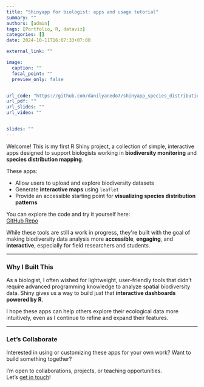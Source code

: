 ```yaml
---
title: "Shinyapp for biologist: apps and usage tutorial"
summary: ""
authors: [admin]
tags: [Portfolio, R, dataviz]
categories: []
date: 2024-10-11T16:07:33+07:00

external_link: ""

image:
  caption: ""
  focal_point: ""
  preview_only: false


url_code: "https://github.com/danilyanedo7/shinyapp_species_distribution"
url_pdf: ""
url_slides: ""
url_video: ""


slides: ""
---
```


Welcome! This is my first R Shiny project, a collection of simple, interactive apps designed to support biologists working in **biodiversity monitoring** and **species distribution mapping**.

These apps:
- Allow users to upload and explore biodiversity datasets
- Generate **interactive maps** using `leaflet`
- Provide an accessible starting point for **visualizing species distribution patterns**

You can explore the code and try it yourself here:  
[GitHub Repo](https://github.com/danilyanedo7/shinyapp_species_distribution)

While these tools are still a work in progress, they're built with the goal of making biodiversity data analysis more **accessible**, **engaging**, and **interactive**, especially for field researchers and students.

---

### Why I Built This

As a biologist, I often wished for lightweight, user-friendly tools that didn’t require advanced programming knowledge to analyze spatial biodiversity data. Shiny gives us a way to build just that **interactive dashboards powered by R**.

I hope these apps can help others explore their ecological data more intuitively, even as I continue to refine and expand their features.

---

### Let’s Collaborate

Interested in using or customizing these apps for your own work? Want to build something together?

I’m open to collaborations, projects, or teaching opportunities.  
Let’s [get in touch](/#contact)!